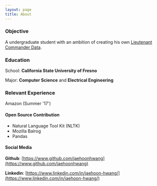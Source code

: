 ```yaml
---
layout: page
title: About
---
```


### Objective

A undergraduate student with an ambition of creating his own [Lieutenant Commander Data](http://memory-alpha.wikia.com/wiki/Data).

### Education

School: **California State University of Fresno**

Major: **Computer Science** and **Electrical Engineering**

### Relevant Experience

Amazon (Summer '17')

#### Open Source Contribution

- Natural Language Tool Kit (NLTK)
- Mozilla Balrog
- Pandas

#### Social Media

**Github**: [https://www.github.com/jaehoonhwang](https://www.github.com/jaehoonhwang)

**Linkedin**: [https://www.linkedin.com/in/jaehoon-hwang/](https://www.linkedin.com/in/jaehoon-hwang/)
